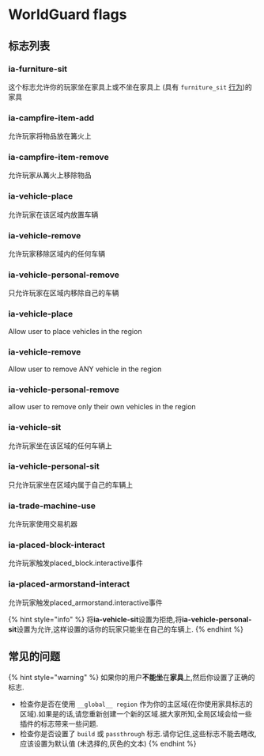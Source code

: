 # WorldGuard flags

## 标志列表

### ia-furniture-sit

这个标志允许你的玩家坐在家具上或不坐在家具上 \(具有 `furniture_sit` [行为](adding-content/advanced/item-properties/behaviours.md)\)的家具

### ia-campfire-item-add

允许玩家将物品放在篝火上

### ia-campfire-item-remove

允许玩家从篝火上移除物品

### ia-vehicle-place

允许玩家在该区域内放置车辆

### ia-vehicle-remove

允许玩家移除区域内的任何车辆

### ia-vehicle-personal-remove

只允许玩家在区域内移除自己的车辆

### ia-vehicle-place

Allow user to place vehicles in the region

### ia-vehicle-remove

Allow user to remove ANY vehicle in the region

### ia-vehicle-personal-remove

allow user to remove only their own vehicles in the region

### ia-vehicle-sit

允许玩家坐在该区域的任何车辆上

### ia-vehicle-personal-sit

只允许玩家坐在区域内属于自己的车辆上

### ia-trade-machine-use

允许玩家使用交易机器

### ia-placed-block-interact

允许玩家触发placed\_block.interactive事件

### ia-placed-armorstand-interact

允许玩家触发placed\_armorstand.interactive事件

{% hint style="info" %}
将**ia-vehicle-sit**设置为拒绝,将**ia-vehicle-personal-sit**设置为允许,这样设置的话你的玩家只能坐在自己的车辆上.
{% endhint %}

## 常见的问题

{% hint style="warning" %}
如果你的用户**不能坐**在**家具**上,然后你设置了正确的标志.

* 检查你是否在使用 `__global__ region` 作为你的主区域\(在你使用家具标志的区域\).如果是的话,请您重新创建一个新的区域.据大家所知,全局区域会给一些插件的标志带来一些问题.
* 检查你是否设置了 `build` 或 `passthrough` 标志.请你记住,这些标志不能去瞎改,应该设置为默认值 \(未选择的,灰色的文本\)
{% endhint %}


